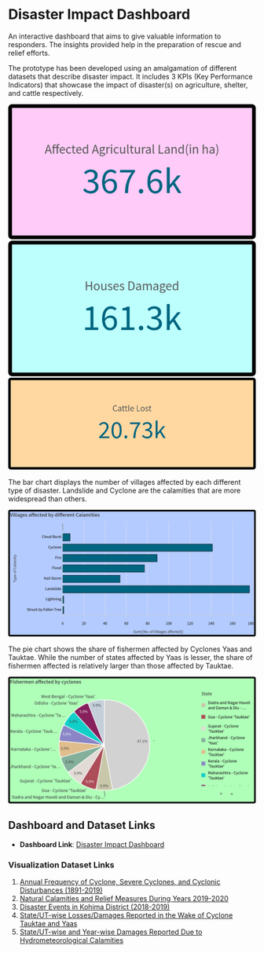 # Disaster Impact Dashboard

An interactive dashboard that aims to give valuable information to responders. The insights provided help in the preparation of rescue and relief efforts.

The prototype has been developed using an amalgamation of different datasets that describe disaster impact. It includes 3 KPIs (Key Performance Indicators) that showcase the impact of disaster(s) on agriculture, shelter, and cattle respectively.

![alt text](Visualisation/AffectedAgriculturalLand.png) 
![alt text](Visualisation/HousesDamaged.png) 
![alt text](Visualisation/CattleLost.png)

The bar chart displays the number of villages affected by each different type of disaster. Landslide and Cyclone are the calamities that are more widespread than others.

![alt text](Visualisation/VillagesAffectedByCalamities.png)


The pie chart shows the share of fishermen affected by Cyclones Yaas and Tauktae. While the number of states affected by Yaas is lesser, the share of fishermen affected is relatively larger than those affected by Tauktae.

![alt text](Visualisation/FishermenAffectedByCyclones.png)


## Dashboard and Dataset Links

- **Dashboard Link**: [Disaster Impact Dashboard](https://2b8gwvn99kvxh8o.sg.qlikcloud.com/sense/app/08de8433-bf02-4e76-9847-1fe71817fd60/sheet/WYUph/state/analysis)

### Visualization Dataset Links

1. [Annual Frequency of Cyclone, Severe Cyclones, and Cyclonic Disturbances (1891-2019)](https://www.data.gov.in/resource/annual-frequency-cyclone-severe-cyclones-and-cyclonic-disturbances-1891-2019)
2. [Natural Calamities and Relief Measures During Years 2019-2020](https://www.data.gov.in/resource/natural-calamities-and-relief-measures-during-years-2019-2020)
3. [Disaster Events in Kohima District (2018-2019)](https://www.data.gov.in/resource/disaster-events-kohima-district-2018-2019)
4. [State/UT-wise Losses/Damages Reported in the Wake of Cyclone Tauktae and Yaas](https://www.data.gov.in/resource/stateut-wise-lossesdamages-reported-wake-cyclone-tauktae-and-yaas-reply-unstarred-question)
5. [State/UT-wise and Year-wise Damages Reported Due to Hydrometeorological Calamities](https://www.data.gov.in/resource/stateut-wise-and-year-wise-damages-reported-due-hydrometeorological-calamities-including)

